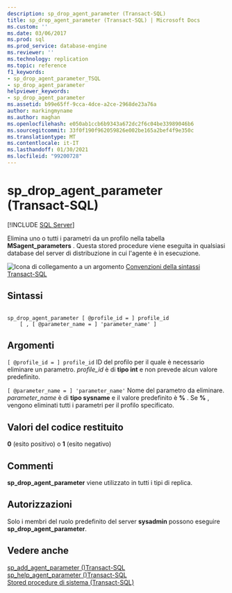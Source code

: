 ```yaml
---
description: sp_drop_agent_parameter (Transact-SQL)
title: sp_drop_agent_parameter (Transact-SQL) | Microsoft Docs
ms.custom: ''
ms.date: 03/06/2017
ms.prod: sql
ms.prod_service: database-engine
ms.reviewer: ''
ms.technology: replication
ms.topic: reference
f1_keywords:
- sp_drop_agent_parameter_TSQL
- sp_drop_agent_parameter
helpviewer_keywords:
- sp_drop_agent_parameter
ms.assetid: b99e65ff-9cca-4dce-a2ce-2968de23a76a
author: markingmyname
ms.author: maghan
ms.openlocfilehash: e050ab1ccb6b9343a672dc2f6c04be33989046b6
ms.sourcegitcommit: 33f0f190f962059826e002be165a2bef4f9e350c
ms.translationtype: MT
ms.contentlocale: it-IT
ms.lasthandoff: 01/30/2021
ms.locfileid: "99200728"
---
```

# <a name="sp_drop_agent_parameter-transact-sql"></a>sp_drop_agent_parameter (Transact-SQL)
[!INCLUDE [SQL Server](../../includes/applies-to-version/sqlserver.md)]

  Elimina uno o tutti i parametri da un profilo nella tabella **MSagent_parameters** . Questa stored procedure viene eseguita in qualsiasi database del server di distribuzione in cui l'agente è in esecuzione.  
  
 ![Icona di collegamento a un argomento](../../database-engine/configure-windows/media/topic-link.gif "Icona di collegamento a un argomento") [Convenzioni della sintassi Transact-SQL](../../t-sql/language-elements/transact-sql-syntax-conventions-transact-sql.md)  
  
## <a name="syntax"></a>Sintassi  
  
```  
  
sp_drop_agent_parameter [ @profile_id = ] profile_id  
    [ , [ @parameter_name = ] 'parameter_name' ]  
```  
  
## <a name="arguments"></a>Argomenti  
`[ @profile_id = ] profile_id` ID del profilo per il quale è necessario eliminare un parametro. *profile_id* è di **tipo int** e non prevede alcun valore predefinito.  
  
`[ @parameter_name = ] 'parameter_name'` Nome del parametro da eliminare. *parameter_name* è di **tipo sysname** e il valore predefinito è **%** . Se **%** , vengono eliminati tutti i parametri per il profilo specificato.  
  
## <a name="return-code-values"></a>Valori del codice restituito  
 **0** (esito positivo) o **1** (esito negativo)  
  
## <a name="remarks"></a>Commenti  
 **sp_drop_agent_parameter** viene utilizzato in tutti i tipi di replica.  
  
## <a name="permissions"></a>Autorizzazioni  
 Solo i membri del ruolo predefinito del server **sysadmin** possono eseguire **sp_drop_agent_parameter**.  
  
## <a name="see-also"></a>Vedere anche  
 [sp_add_agent_parameter &#40;&#41;Transact-SQL ](../../relational-databases/system-stored-procedures/sp-add-agent-parameter-transact-sql.md)   
 [sp_help_agent_parameter &#40;&#41;Transact-SQL ](../../relational-databases/system-stored-procedures/sp-help-agent-parameter-transact-sql.md)   
 [Stored procedure di sistema &#40;Transact-SQL&#41;](../../relational-databases/system-stored-procedures/system-stored-procedures-transact-sql.md)  
  
  
